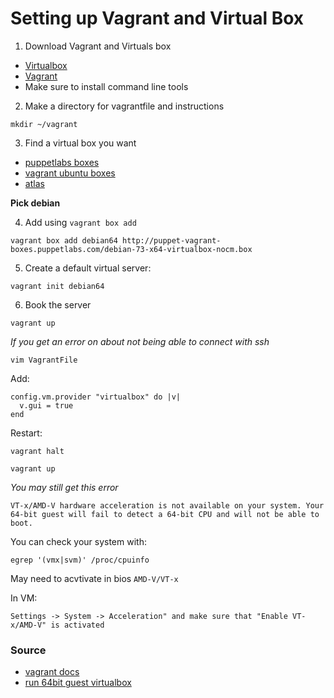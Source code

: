 # Setting up Vagrant and Virtual Box

1. Download Vagrant and Virtuals box

* [Virtualbox](https://www.virtualbox.org/wiki/Linux_Downloads)
* [Vagrant](http://www.vagrantup.com/downloads)
* Make sure to install command line tools

2. Make a directory for vagrantfile and instructions

```
mkdir ~/vagrant
```

3. Find a virtual box you want

* [puppetlabs boxes](http://puppet-vagrant-boxes.puppetlabs.com/)
* [vagrant ubuntu boxes](https://github.com/mitchellh/vagrant/wiki/Available-Vagrant-Boxes)
* [atlas](https://atlas.hashicorp.com/boxes/search)

**Pick debian**

4. Add using `vagrant box add`

```
vagrant box add debian64 http://puppet-vagrant-boxes.puppetlabs.com/debian-73-x64-virtualbox-nocm.box
```

5. Create a default virtual server:

```
vagrant init debian64
```

6. Book the server
```
vagrant up
```

*If you get an error on about not being able to connect with ssh*

```
vim VagrantFile
```
Add:

```
config.vm.provider "virtualbox" do |v|
  v.gui = true
end
```
Restart:

```
vagrant halt

vagrant up
```

*You may still get this error*

```
VT-x/AMD-V hardware acceleration is not available on your system. Your 64-bit guest will fail to detect a 64-bit CPU and will not be able to boot.
```

You can check your system with:

```
egrep '(vmx|svm)' /proc/cpuinfo
```

May need to acvtivate in bios `AMD-V/VT-x`

 In VM:

 ```
 Settings -> System -> Acceleration" and make sure that "Enable VT-x/AMD-V" is activated
 ```

### Source

* [vagrant docs](https://docs.vagrantup.com/v2/virtualbox/configuration.html)
* [run 64bit guest virtualbox](http://askubuntu.com/questions/41550/how-do-i-run-a-64-bit-guest-in-virtualbox)
